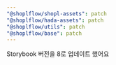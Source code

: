 ```yaml
---
"@shoplflow/shopl-assets": patch
"@shoplflow/hada-assets": patch
"@shoplflow/utils": patch
"@shoplflow/base": patch
---
```


Storybook 버전을 8로 업데이트 했어요
